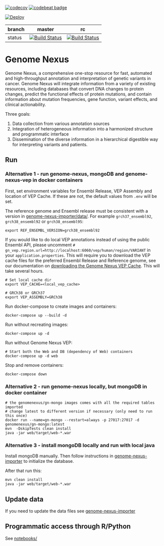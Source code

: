 [![codecov](https://codecov.io/gh/genome-nexus/genome-nexus/branch/master/graph/badge.svg)](https://codecov.io/gh/genome-nexus/genome-nexus)
[![codebeat badge](https://codebeat.co/badges/d599b538-43e3-4828-8f27-820031393196)](https://codebeat.co/projects/github-com-genome-nexus-genome-nexus-master)

[![Deploy](https://www.herokucdn.com/deploy/button.svg)](https://heroku.com/deploy)

| branch | master | rc |
| --- | --- | --- |
| status | [![Build Status](https://travis-ci.org/genome-nexus/genome-nexus.svg?branch=master)](https://travis-ci.org/genome-nexus/genome-nexus/branches) | [![Build Status](https://travis-ci.org/genome-nexus/genome-nexus.svg?branch=rc)](https://travis-ci.org/genome-nexus/genome-nexus/branches) |

# Genome Nexus
Genome Nexus, a comprehensive one-stop resource for fast, automated and
high-throughput annotation and interpretation of genetic variants in cancer.
Genome Nexus will integrate information from a variety of existing resources,
including databases that convert DNA changes to protein changes, predict the
functional effects of protein mutations, and contain information about mutation
frequencies, gene function, variant effects, and clinical actionability.

Three goals:

1. Data collection from various annotation sources
2. Integration of heterogeneous information into a harmonized structure and
programmatic interface
3. Dissemination of the diverse information in a hierarchical digestible way
for interpreting variants and patients.

## Run

### Alternative 1 - run genome-nexus, mongoDB and genome-nexus-vep in docker containers
First, set environment variables for Ensembl Release, VEP Assembly and location of VEP Cache. If these are not, the default values from `.env` will be set.

The reference genome and Ensembl release must be consistent with a version in [genome-nexus-importer/data/](https://github.com/genome-nexus/genome-nexus-importer/tree/rc/data).
For example `grch37_ensembl92`, `grch38_ensembl92` or `grch38_ensembl95`:
```
export REF_ENSEMBL_VERSION=grch38_ensembl92
```

If you would like to do local VEP annotations instead of using the public Ensembl API, please uncomment `# gn_vep.region.url=http://localhost:6060/vep/human/region/VARIANT` in your `application.properties`. This will require you to download the VEP cache files for the preferred Ensembl Release and Reference genome, see our documentation on [downloading the Genome Nexus VEP Cache](https://github.com/genome-nexus/genome-nexus-vep/blob/master/README.md#create-vep-cache). This will take several hours.
```
# Set local cache dir
export VEP_CACHE=<local_vep_cache>

# GRCh38 or GRCh37
export VEP_ASSEMBLY=GRCh38
```

Run docker-compose to create images and containers:
```
docker-compose up --build -d
```

Run without recreating images:
```
docker-compose up -d
```

Run without Genome Nexus VEP:
```
# Start both the Web and DB (dependency of Web) containers
docker-compose up -d web
```

Stop and remove containers:
```
docker-compose down
```

### Alternative 2 - run genome-nexus locally, but mongoDB in docker container
```
# the genomenexus/gn-mongo images comes with all the required tables imported
# change latest to different version if necessary (only need to run this once)
docker run --name=gn-mongo --restart=always -p 27017:27017 -d genomenexus/gn-mongo:latest 
mvn  -DskipTests clean install
java -jar web/target/web-*.war
```

### Alternative 3 - install mongoDB locally and run with local java
Install mongoDB manually. Then follow instructions in
[genome-nexus-importer](https://github.com/genome-nexus/genome-nexus-importer)
to initialize the database.

After that run this:
```
mvn clean install
java -jar web/target/web-*.war
```

## Update data
If you need to update the data files see [genome-nexus-importer](https://github.com/genome-nexus/genome-nexus-importer)

## Programmatic access through R/Python
See [notebooks/](notebooks/)

